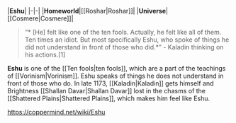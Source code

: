 |**Eshu**|
|-|-|
|**Homeworld**|[[Roshar\|Roshar]]|
|**Universe**|[[Cosmere\|Cosmere]]|

>“* [He] felt like one of the ten fools. Actually, he felt like all of them. Ten times an idiot. But most specifically Eshu, who spoke of things he did not understand in front of those who did.*”
\- Kaladin thinking on his actions.[1]


**Eshu** is one of the [[Ten fools\|ten fools]], which are a part of the teachings of [[Vorinism\|Vorinism]].
Eshu speaks of things he does not understand in front of those who do.
In late 1173, [[Kaladin\|Kaladin]] gets himself and Brightness [[Shallan Davar\|Shallan Davar]] lost in the chasms of the [[Shattered Plains\|Shattered Plains]], which makes him feel like Eshu.



https://coppermind.net/wiki/Eshu